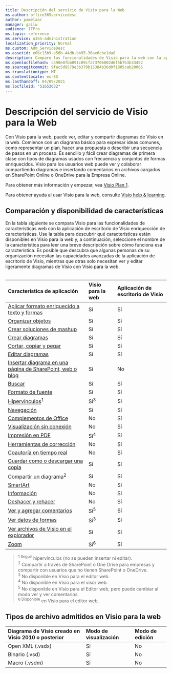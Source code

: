 ```yaml
---
title: Descripción del servicio de Visio para la Web
ms.author: office365servicedesc
author: pamelaar
manager: gailw
audience: ITPro
ms.topic: reference
ms.service: o365-administration
localization_priority: Normal
ms.custom: Adm_ServiceDesc
ms.assetid: e0bc13b9-e56b-44db-bb95-36ae6cbe1da8
description: Compare las funcionalidades de Visio para la web con la aplicación de escritorio de Visio.
ms.openlocfilehash: c490e0fbb891c09cfa73706002d6f5b7b3b33452
ms.sourcegitcommit: 9fac5d9579e3b370b15384b36d0f1805cab20065
ms.translationtype: MT
ms.contentlocale: es-ES
ms.lasthandoff: 04/09/2021
ms.locfileid: "51653632"
---
```

# <a name="visio-for-the-web-service-description"></a>Descripción del servicio de Visio para la Web

Con Visio para la web, puede ver, editar y compartir diagramas de Visio en la web. Comience con un diagrama básico para expresar ideas comunes, como representar un plan, hacer una propuesta o describir una secuencia de pasos en un proceso. Es sencillo y fácil crear diagramas de primera clase con tipos de diagramas usados con frecuencia y conjuntos de formas enriquecidos. Visio para los usuarios web puede ver y colaborar compartiendo diagramas e insertando comentarios en archivos cargados en SharePoint Online o OneDrive para la Empresa Online.
  
Para obtener más información y empezar, vea [Visio Plan 1](https://products.office.com/visio/visio-online).
  
Para obtener ayuda al usar Visio para la web, consulte [Visio help & learning](https://support.office.com/visio).
  
## <a name="feature-availability-and-comparison"></a>Comparación y disponibilidad de características

En la tabla siguiente se compara Visio para las funcionalidades de características web con la aplicación de escritorio de Visio enriquección de características. Use la tabla para descubrir qué características están disponibles en Visio para la web y, a continuación, seleccione el nombre de la característica para leer una breve descripción sobre cómo funciona esa característica. Es posible que descubra que algunas personas de su organización necesitan las capacidades avanzadas de la aplicación de escritorio de Visio, mientras que otras solo necesitan ver y editar ligeramente diagramas de Visio con Visio para la web.<br><br> 
  
| Característica de aplicación | Visio para la web | Aplicación de escritorio de Visio |
|:-----|:-----|:-----|
|[Aplicar formato enriquecido a texto y formas](visio-online.md#apply-rich-formatting-to-text-and-shapes) <br/> |Sí  <br/> |Sí  <br/> |
|[Organizar objetos](visio-online.md#arrange-objects) <br/> |Sí  <br/> |Sí  <br/> |
|[Crear soluciones de mashup](visio-online.md#build-mashup-solutions) <br/> |Sí  <br/> |Sí  <br/> |
|[Crear diagramas](visio-online.md#create-diagrams) <br/> |Sí  <br/> |Sí  <br/> |
|[Cortar, copiar y pegar](visio-online.md#cut-copy-and-paste) <br/> |Sí  <br/> |Sí  <br/> |
|[Editar diagramas](visio-online.md#edit-diagrams) <br/> |Sí  <br/> |Sí  <br/> |
|[Insertar diagrama en una página de SharePoint, web o blog](visio-online.md#embed-diagram-in-a-sharepoint-web-or-blog-page) <br/> |Sí  <br/> |No  <br/> |
|[Buscar](visio-online.md#find) <br/> |Sí  <br/> |Sí  <br/> |
|[Formato de fuente](visio-online.md#font-formatting) <br/> |Sí  <br/> |Sí  <br/> |
|[Hipervínculos](visio-online.md#hyperlinks)<sup>1</sup> <br/> |Sí<sup>3</sup> <br/> |Sí  <br/> |
|[Navegación](visio-online.md#navigation) <br/> |Sí  <br/> |Sí  <br/> |
|[Complementos de Office](visio-online.md#office-add-ins) <br/> |No  <br/> |Sí  <br/> |
|[Visualización sin conexión](visio-online.md#offline-viewing) <br/> |No  <br/> |Sí  <br/> |
|[Impresión en PDF](visio-online.md#print-to-pdf) <br/> |Sí<sup>4</sup> <br/> |Sí  <br/> |
|[Herramientas de corrección](visio-online.md#proofing-tools) <br/> |No  <br/> |Sí  <br/> |
|[Coautoría en tiempo real](visio-online.md#real-time-co-authoring) <br/> |No  <br/> |Sí  <br/> |
|[Guardar como o descargar una copia](visio-online.md#save-as-or-download-a-copy) <br/> |Sí  <br/> |Sí  <br/> |
|[Compartir un diagrama](visio-online.md#share-a-diagram)<sup>2</sup> <br/> |Sí  <br/> |Sí  <br/> |
|[SmartArt](visio-online.md#smartart) <br/> |No  <br/> |Sí  <br/> |
|[Información](visio-online.md#tell-me) <br/> |No  <br/> |Sí  <br/> |
|[Deshacer y rehacer](visio-online.md#undo-and-redo) <br/> |No  <br/> |Sí  <br/> |
|[Ver y agregar comentarios](visio-online.md#view-and-add-comments) <br/> |Sí<sup>5</sup> <br/> |Sí  <br/> |
|[Ver datos de formas](visio-online.md#view-shape-data) <br/> |Sí<sup>3</sup> <br/> |Sí  <br/> |
|[Ver archivos de Visio en el explorador](visio-online.md#view-visio-files-in-the-browser) <br/> |Sí  <br/> |Sí  <br/> |
|[Zoom](visio-online.md#zoom) <br/> |Sí<sup>6</sup> <br/> |Sí  <br/> |
   
> <sup>1 Seguir</sup> hipervínculos (no se pueden insertar ni editar). 
<br/><sup>2</sup> Compartir a través de SharePoint o One Drive para empresas y compartir con usuarios que no tienen SharePoint o OneDrive. 
<br/> <sup>3</sup> No disponible en Visio para el editor web.
<br/><sup>4</sup> No disponible en Visio para el visor web. 
<br/><sup>5</sup> No disponible en Visio para el Editor web, pero puede cambiar al modo ver y ver comentarios. 
<br/><sup>6 Disponible</sup> en Visio para el editor web. 
  
## <a name="supported-file-types-in-visio-for-the-web"></a>Tipos de archivo admitidos en Visio para la web

| Diagrama de Visio creado en Visio 2010 o posterior | Modo de visualización | Modo de edición |
|:-----|:-----|:-----|
|Open XML (.vsdx)  <br/> |Sí  <br/> |No  <br/> |
|Binario (.vsd)  <br/> |Sí  <br/> |No  <br/> |
|Macro (.vsdm)  <br/> |Sí  <br/> |No  <br/> |
   

